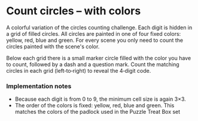 # Count circles – with colors

A colorful variation of the circles counting challenge. Each digit is hidden in a grid of filled circles. All circles are painted in one of four fixed colors: yellow, red, blue and green. For every scene you only need to count the circles painted with the scene's color.

Below each grid there is a small marker circle filled with the color you have to count, followed by a dash and a question mark. Count the matching circles in each grid (left‑to‑right) to reveal the 4‑digit code.

### Implementation notes
- Because each digit is from 0 to 9, the minimum cell size is again 3×3.
- The order of the colors is fixed: yellow, red, blue and green. This matches the colors of the padlock used in the Puzzle Treat Box set

